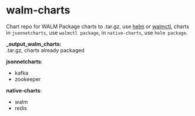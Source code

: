 # walm-charts
Chart repo for WALM
Package charts to .tar.gz, use [helm](https://github.com/WarpCloud/helm/releases) or [walmctl](https://github.com/WarpCloud/walm/releases), charts in `jsonnetcharts`, use `walmctl package`, in `native-charts`, use `helm package`.

**_output_walm_charts:**<br>
.tar.gz, charts already packaged<br>

**jsonnetcharts**:
- kafka
- zookeeper

**native-charts**:<br>
- walm
- redis

